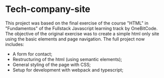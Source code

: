 # Tech-company-site

This project was based on the final exercise of the course "HTML" in "Fundamentos" of the Fullstack Javascript learning track by OneBitCode. The objective of the original exercise was to create a simple html only site using the basic elements and page navigation. The full project now includes:

 - A form for contact;
 - Restructuring of the html (using semantic elements);
 - General styling of the page with CSS;
 - Setup for development with webpack and typescript;